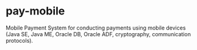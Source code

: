 # pay-mobile
Mobile Payment System for conducting payments using mobile devices (Java SE, Java ME, Oracle DB, Oracle ADF, cryptography, communication protocols).
